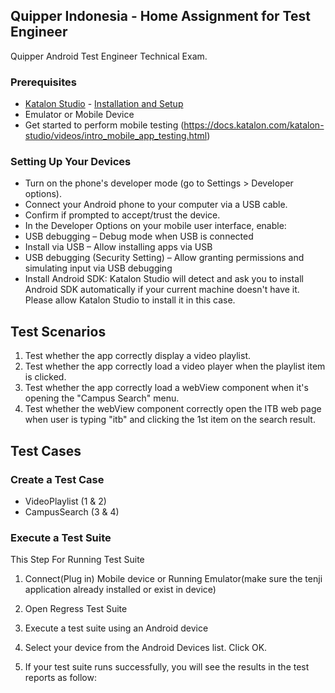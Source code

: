 ## Quipper Indonesia - Home Assignment for Test Engineer
Quipper Android Test Engineer Technical Exam.

### Prerequisites
- [Katalon Studio](https://www.katalon.com/) - [Installation and Setup](https://docs.katalon.com/x/HwAM)
- Emulator or Mobile Device
- Get started to perform mobile testing (https://docs.katalon.com/katalon-studio/videos/intro_mobile_app_testing.html)

### Setting Up Your Devices
- Turn on the phone's developer mode (go to Settings > Developer options).
- Connect your Android phone to your computer via a USB cable.
- Confirm if prompted to accept/trust the device.
- In the Developer Options on your mobile user interface, enable:
- USB debugging – Debug mode when USB is connected
- Install via USB – Allow installing apps via USB
- USB debugging (Security Setting) – Allow granting permissions and simulating input via USB debugging
- Install Android SDK: Katalon Studio will detect and ask you to install Android SDK automatically if your current machine doesn't have it. Please allow Katalon Studio to install it in this case.

## Test Scenarios
1. Test whether the app correctly display a video playlist.
2. Test whether the app correctly load a video player when the playlist item is clicked.
3. Test whether the app correctly load a webView component when it's opening the "Campus Search" menu.
4. Test whether the webView component correctly open the ITB web page when user is typing "itb" and clicking the 1st item on the search result.

## Test Cases
### Create a Test Case 
- VideoPlaylist (1 & 2)
- CampusSearch (3 & 4)

 
 ### Execute a Test Suite 
 This Step For Running Test Suite 
1. Connect(Plug in) Mobile device or Running Emulator(make sure the tenji application already installed or exist in device)
2. Open Regress Test Suite
3. Execute a test suite using an Android device

4. Select your device from the Android Devices list. Click OK. 



5. If your test suite runs successfully, you will see the results in the test reports as follow:

